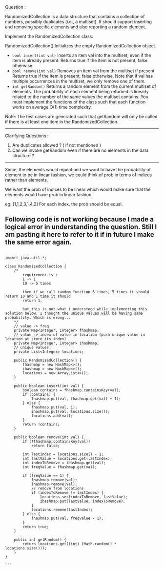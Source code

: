 Question : 

RandomizedCollection is a data structure that contains a collection of numbers, possibly duplicates (i.e., a multiset). It should support inserting and removing specific elements and also reporting a random element.

Implement the RandomizedCollection class:

RandomizedCollection() Initializes the empty RandomizedCollection object.

- `bool insert(int val)` Inserts an item val into the multiset, even if the item is already present. Returns true if the item is not present, false otherwise.
- `bool remove(int val)` Removes an item val from the multiset if present. Returns true if the item is present, false otherwise. Note that if val has multiple occurrences in the multiset, we only remove one of them.
- `int getRandom()` Returns a random element from the current multiset of elements. The probability of each element being returned is linearly related to the number of the same values the multiset contains.
You must implement the functions of the class such that each function works on average O(1) time complexity.

Note: The test cases are generated such that getRandom will only be called if there is at least one item in the RandomizedCollection.


----- 

Clarifying Questions : 
1. Are duplicates allowed ? ( if not mentioned )
2. Can we invoke getRandom even if there are no elements in the data structure ?

-----

Since, the elements would repeat and we want to have the probability of element to be in linear fashion, we could think of prob in terms of indices rather than elements.

We want the prob of indices to be linear which would make sure that the elements would have prob in linear fashion.

eg: [1,1,2,3,1,4,2]
For each index, the prob should be equal.

## Following code is not working because I made a logical error in understanding the question. Still I am pasting it here to refer to it if in future I make the same error again.

```

import java.util.*;

class RandomizedCollection {
    /*
        requirement is : 
        1 -> 1
        10 -> 5 times
        
        then if we call random function 6 times, 5 times it should return 10 and 1 time it should 
        return 1.
        
        but this is not what i understood while implementing this solution below. I thought the unique values will be having same probability. Which is wrong...
    */
    // value -> freq
    private Map<Integer, Integer> fhashmap; 
    // value -> index of value in location (push unique value in location at store its index)
    private Map<Integer, Integer> ihashmap; 
    // unique values
    private List<Integer> locations; 
    
    public RandomizedCollection() {
        fhashmap = new HashMap<>();
        ihashmap = new HashMap<>();
        locations = new ArrayList<>();
    }
    
    public boolean insert(int val) {
        boolean contains = fhashmap.containsKey(val);
        if (contains) {
            fhashmap.put(val, fhashmap.get(val) + 1);
        } else {
            fhashmap.put(val, 1);
            ihashmap.put(val, locations.size());
            locations.add(val);
        }
        return !contains;
    }
    
    public boolean remove(int val) {
        if (!fhashmap.containsKey(val)) 
            return false;
        
        int lastIndex = locations.size() - 1;
        int lastValue = locations.get(lastIndex);
        int indexToRemove = ihashmap.get(val);
        int freqValue = fhashmap.get(val);
        
        if (freqValue == 1) {
            fhashmap.remove(val);
            ihashmap.remove(val);
            // remove from locations
            if (indexToRemove != lastIndex) {
                locations.set(indexToRemove, lastValue);
                ihashmap.put(lastValue, indexToRemove);
            }   
            locations.remove(lastIndex);
        } else {
            fhashmap.put(val, freqValue - 1);
        }
        return true;
    }
    
    public int getRandom() {
        return locations.get((int) (Math.random() * locations.size()));
    }
}

```​
